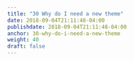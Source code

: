 ```yaml
---
title: "30 Why do I need a new theme"
date: 2018-09-04T21:11:48-04:00
publishdate: 2018-09-04T21:11:48-04:00
anchor: 30-why-do-i-need-a-new-theme
weight: 40
draft: false
---
```

